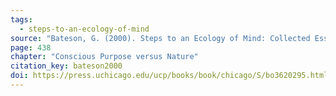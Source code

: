```yaml
---
tags:
  - steps-to-an-ecology-of-mind
source: "Bateson, G. (2000). Steps to an Ecology of Mind: Collected Essays in Anthropology, Psychiatry, Evolution, and Epistemology. University of Chicago Press."
page: 438
chapter: "Conscious Purpose versus Nature"
citation_key: bateson2000
doi: https://press.uchicago.edu/ucp/books/book/chicago/S/bo3620295.html
---
```

